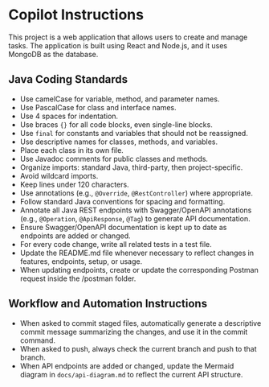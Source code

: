 # Copilot Instructions

This project is a web application that allows users to create and manage tasks. The application is built using React and Node.js, and it uses MongoDB as the database.

## Java Coding Standards

- Use camelCase for variable, method, and parameter names.
- Use PascalCase for class and interface names.
- Use 4 spaces for indentation.
- Use braces `{}` for all code blocks, even single-line blocks.
- Use `final` for constants and variables that should not be reassigned.
- Use descriptive names for classes, methods, and variables.
- Place each class in its own file.
- Use Javadoc comments for public classes and methods.
- Organize imports: standard Java, third-party, then project-specific.
- Avoid wildcard imports.
- Keep lines under 120 characters.
- Use annotations (e.g., `@Override`, `@RestController`) where appropriate.
- Follow standard Java conventions for spacing and formatting.
- Annotate all Java REST endpoints with Swagger/OpenAPI annotations (e.g., `@Operation`, `@ApiResponse`, `@Tag`) to generate API documentation.
- Ensure Swagger/OpenAPI documentation is kept up to date as endpoints are added or changed.
- For every code change, write all related tests in a test file.
- Update the README.md file whenever necessary to reflect changes in features, endpoints, setup, or usage.
- When updating endpoints, create or update the corresponding Postman request inside the /postman folder.

## Workflow and Automation Instructions

- When asked to commit staged files, automatically generate a descriptive commit message summarizing the changes, and use it in the commit command.
- When asked to push, always check the current branch and push to that branch.
- When API endpoints are added or changed, update the Mermaid diagram in `docs/api-diagram.md` to reflect the current API structure.
